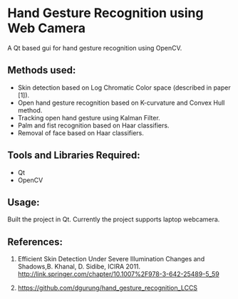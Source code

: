 Hand Gesture Recognition using Web Camera
=========================================

A Qt based gui for hand gesture recognition using OpenCV.


Methods used:
--------------
- Skin detection based on Log Chromatic Color space (described in paper [1]).
- Open hand gesture recognition based on K-curvature and Convex Hull method.
- Tracking open hand gesture using Kalman Filter.
- Palm and fist recognition based on Haar classifiers.
- Removal of face based on Haar classifiers. 


Tools and Libraries Required:
--------------------
- Qt
- OpenCV

Usage:
------
Built the project in Qt. Currently the project supports laptop webcamera.


References:
-----------
1. Efficient Skin Detection Under Severe Illumination Changes and Shadows,B. Khanal, D. Sidibe, ICIRA 2011. 
http://link.springer.com/chapter/10.1007%2F978-3-642-25489-5_59

2. https://github.com/dgurung/hand_gesture_recognition_LCCS
